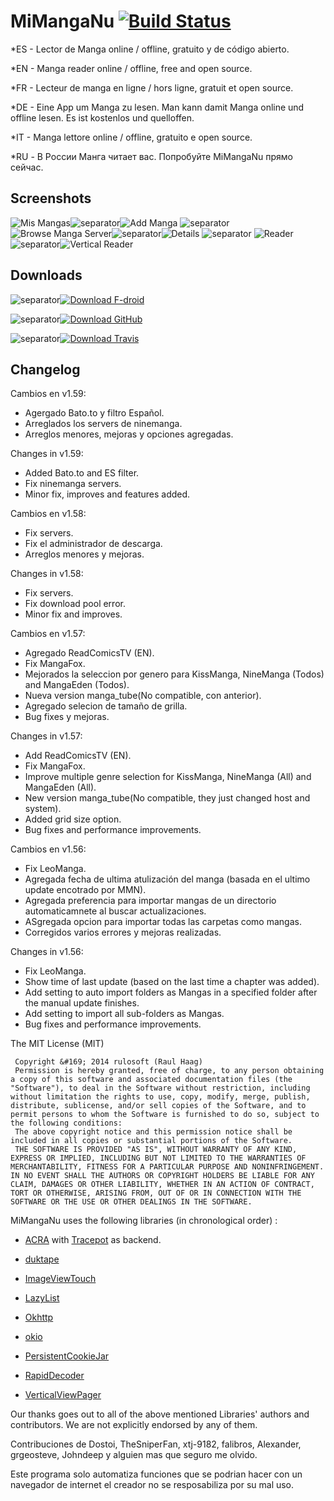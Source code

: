 ﻿MiMangaNu  [![Build Status](https://travis-ci.org/raulhaag/MiMangaNu.svg?branch=master)](https://travis-ci.org/raulhaag/MiMangaNu)
=========
*ES - Lector de Manga online / offline, gratuito y de código abierto.

*EN - Manga reader online / offline, free and open source.

*FR - Lecteur de manga en ligne / hors ligne, gratuit et open source.

*DE - Eine App um Manga zu lesen. Man kann damit Manga online und offline lesen. Es ist kostenlos und quelloffen.

*IT - Manga lettore online / offline, gratuito e open source.

*RU - В России Манга читает вас. Попробуйте MiMangaNu прямо сейчас.

Screenshots
----------
![Mis Mangas](/images/MisMangas.png)![separator](/images/separador.png)![Add Manga](/images/addM.png)
![separator](/images/separador.png)
![Browse Manga Server](/images/addMaVN.png)![separator](/images/separador.png)![Details](/images/info.png)
![separator](/images/separador.png)
![Reader](/images/reader.png)![separator](/images/separador.png)![Vertical Reader](/images/verticalreader.png)



Downloads
---------
![separator](/images/separador.png)[![Download F-droid](/images/downloadFdroid.png)](https://f-droid.org/repository/browse/?fdfilter=mimanganu&fdid=ar.rulosoft.mimanganu)

![separator](/images/separador.png)[![Download GitHub](/images/downloadGithub.png)](https://github.com/raulhaag/MiMangaNu/releases/latest)

![separator](/images/separador.png)[![Download Travis](/images/downloadTravis.png)](http://mimanganu.byethost5.com/?order=modified&sort=desc)


Changelog
---------
Cambios en v1.59:
* Agergado Bato.to y filtro Español.
* Arreglados los servers de ninemanga.
* Arreglos menores, mejoras y opciones agregadas.

Changes in v1.59:
* Added Bato.to and ES filter.
* Fix ninemanga servers.
* Minor fix, improves and features added.

Cambios en v1.58:
* Fix servers.
* Fix el administrador de descarga.
* Arreglos menores y mejoras.

Changes in v1.58:
* Fix servers.
* Fix download pool error.
* Minor fix and improves.

Cambios en v1.57:
* Agregado ReadComicsTV (EN).
* Fix MangaFox.
* Mejorados la seleccion por genero para KissManga, NineManga (Todos) and MangaEden (Todos).
* Nueva version manga_tube(No compatible, con anterior).
* Agregado selecion de tamaño de grilla.
* Bug fixes y mejoras.

Changes in v1.57:
* Add ReadComicsTV (EN).
* Fix MangaFox.
* Improve multiple genre selection for KissManga, NineManga (All) and MangaEden (All).
* New version manga_tube(No compatible, they just changed host and system).
* Added grid size option.
* Bug fixes and performance improvements.

Cambios en v1.56:
* Fix LeoManga.
* Agregada fecha de ultima atulización del manga (basada en el ultimo update encotrado por MMN).
* Agregada preferencia para importar mangas de un directorio automaticamnete al buscar actualizaciones.
* ASgregada opcion para importar todas las carpetas como mangas.
* Corregidos varios errores y mejoras realizadas.

Changes in v1.56:
* Fix LeoManga.
* Show time of last update (based on the last time a chapter was added).
* Add setting to auto import folders as Mangas in a specified folder after the manual update finishes.
* Add setting to import all sub-folders as Mangas.
* Bug fixes and performance improvements.



The MIT License (MIT)

     Copyright &#169; 2014 rulosoft (Raul Haag)
     Permission is hereby granted, free of charge, to any person obtaining a copy of this software and associated documentation files (the "Software"), to deal in the Software without restriction, including without limitation the rights to use, copy, modify, merge, publish, distribute, sublicense, and/or sell copies of the Software, and to permit persons to whom the Software is furnished to do so, subject to the following conditions:
     The above copyright notice and this permission notice shall be included in all copies or substantial portions of the Software.
     THE SOFTWARE IS PROVIDED "AS IS", WITHOUT WARRANTY OF ANY KIND, EXPRESS OR IMPLIED, INCLUDING BUT NOT LIMITED TO THE WARRANTIES OF MERCHANTABILITY, FITNESS FOR A PARTICULAR PURPOSE AND NONINFRINGEMENT. IN NO EVENT SHALL THE AUTHORS OR COPYRIGHT HOLDERS BE LIABLE FOR ANY CLAIM, DAMAGES OR OTHER LIABILITY, WHETHER IN AN ACTION OF CONTRACT, TORT OR OTHERWISE, ARISING FROM, OUT OF OR IN CONNECTION WITH THE SOFTWARE OR THE USE OR OTHER DEALINGS IN THE SOFTWARE.

MiMangaNu uses the following libraries (in chronological order) :

- [ACRA](https://github.com/ACRA/acra) with [Tracepot](http://www.tracepot.com/) as backend.

- [duktape](https://github.com/square/duktape-android)

- [ImageViewTouch](https://github.com/sephiroth74/ImageViewZoom)

- [LazyList](https://github.com/thest1/LazyList)

- [Okhttp](https://github.com/square/okhttp)

- [okio](https://square.github.io/okhttp/)

- [PersistentCookieJar](https://github.com/franmontiel/PersistentCookieJar)

- [RapidDecoder](https://github.com/suckgamony/RapidDecoder)

- [VerticalViewPager](https://github.com/castorflex/VerticalViewPager)

Our thanks goes out to all of the above mentioned Libraries' authors and contributors.
We are not explicitly endorsed by any of them.

Contribuciones de Dostoi, TheSniperFan, xtj-9182, falibros, Alexander, grgeosteve, Johndeep y alguien mas que seguro me olvido.

Este programa solo automatiza funciones que se podrian hacer con un navegador de internet el creador no se resposabiliza por su mal uso.